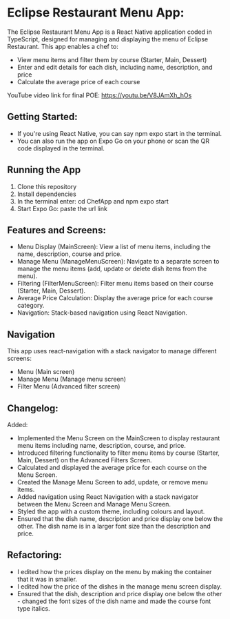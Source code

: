 # Eclipse Restaurant Menu App:
The Eclipse Restaurant Menu App is a React Native application coded in TypeScript, designed for managing and displaying the menu of Eclipse Restaurant. This app enables a chef to:
+ View menu items and filter them by course (Starter, Main, Dessert)
+ Enter and edit details for each dish, including name, description, and price
+ Calculate the average price of each course

YouTube video link for final POE: https://youtu.be/V8JAmXh_hOs

## Getting Started:
+ If you're using React Native, you can say npm expo start in the terminal.
+ You can also run the app on Expo Go on your phone or scan the QR code displayed in the terminal.

## Running the App
1. Clone this repository
2. Install dependencies
3. In the terminal enter: cd ChefApp and npm expo start
4. Start Expo Go: paste the url link

## Features and Screens:
+ Menu Display (MainScreen): View a list of menu items, including the name, description, course and price.
+ Manage Menu (ManageMenuScreen): Navigate to a separate screen to manage the menu items (add, update or delete dish items from the menu).
+ Filtering (FilterMenuScreen): Filter menu items based on their course (Starter, Main, Dessert).
+ Average Price Calculation: Display the average price for each course category.
+ Navigation: Stack-based navigation using React Navigation.
   
## Navigation
This app uses react-navigation with a stack navigator to manage different screens:
+ Menu (Main screen)
+ Manage Menu (Manage menu screen)
+ Filter Menu (Advanced filter screen)

## Changelog: 
Added:
+ Implemented the Menu Screen on the MainScreen to display restaurant menu items including name, description, course, and price.
+ Introduced filtering functionality to filter menu items by course (Starter, Main, Dessert) on the Advanced Filters Screen.
+ Calculated and displayed the average price for each course on the Menu Screen.
+ Created the Manage Menu Screen to add, update, or remove menu items.
+ Added navigation using React Navigation with a stack navigator between the Menu Screen and Manage Menu Screen.
+ Styled the app with a custom theme, including colours and layout.
+ Ensured that the dish name, description and price display one below the other. The dish name is in a larger font size than the description and price.

## Refactoring:
+ I edited how the prices display on the menu by making the container that it was in smaller.
+ I edited how the price of the dishes in the manage menu screen display.
+ Ensured that the dish, description and price display one below the other - changed the font sizes of the dish name and made the course font type italics.







